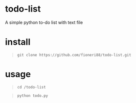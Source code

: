 # todo-list
A simple python to-do list with text file

# install
>`git clone https://github.com/fioneri88/todo-list.git`

# usage
>`cd /todo-list`

>`python todo.py`
